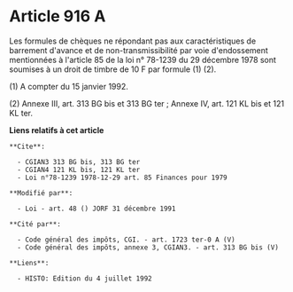 # Article 916 A

Les formules de chèques ne répondant pas aux caractéristiques de barrement d'avance et de non-transmissibilité par voie
d'endossement mentionnées à l'article 85 de la loi n° 78-1239 du 29 décembre 1978 sont soumises à un droit de timbre de 10 F
par formule (1) (2).

(1) A compter du 15 janvier 1992.

(2) Annexe III, art. 313 BG bis et 313 BG ter ; Annexe IV, art. 121 KL bis et 121 KL ter.

**Liens relatifs à cet article**

	**Cite**:

	  - CGIAN3 313 BG bis, 313 BG ter
	  - CGIAN4 121 KL bis, 121 KL ter
	  - Loi n°78-1239 1978-12-29 art. 85 Finances pour 1979

	**Modifié par**:

	  - Loi - art. 48 () JORF 31 décembre 1991

	**Cité par**:

	  - Code général des impôts, CGI. - art. 1723 ter-0 A (V)
	  - Code général des impôts, annexe 3, CGIAN3. - art. 313 BG bis (V)

	**Liens**:

	  - HISTO: Edition du 4 juillet 1992
